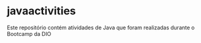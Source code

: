 # javaactivities
Este repositório contém atividades de Java que foram realizadas durante o Bootcamp da DIO
